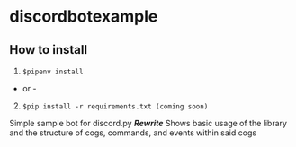 # discordbotexample

## How to install
1. `$pipenv install`
- or -
2. `$pip install -r requirements.txt (coming soon)`

Simple sample bot for discord.py ***Rewrite***
Shows basic usage of the library and the structure of cogs, 
commands, and events within said cogs
